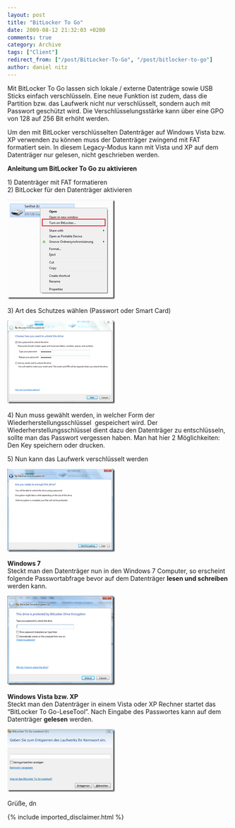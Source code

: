 ```yaml
---
layout: post
title: "BitLocker To Go"
date: 2009-08-12 21:32:03 +0200
comments: true
category: Archive
tags: ["Client"]
redirect_from: ["/post/BitLocker-To-Go", "/post/bitlocker-to-go"]
author: daniel nitz
---
```

<!-- more -->
<p>Mit BitLocker To Go lassen sich lokale / externe Datenträge sowie USB Sticks einfach verschlüsseln. Eine neue Funktion ist zudem, dass die Partition bzw. das Laufwerk nicht nur verschlüsselt, sondern auch mit Passwort geschützt wird. Die Verschlüsselungsstärke kann über eine GPO von 128 auf 256 Bit erhöht werden.</p>  <p>Um den mit BitLocker verschlüsselten Datenträger auf Windows Vista bzw. XP verwenden zu können muss der Datenträger zwingend mit FAT formatiert sein. In diesem Legacy-Modus kann mit Vista und XP auf dem Datenträger nur gelesen, nicht geschrieben werden.</p>  <p><strong>Anleitung um BitLocker To Go zu aktivieren</strong></p>  <p>1) Datenträger mit FAT formatieren   <br />2) BitLocker für den Datenträger aktivieren</p>  <p><a href="/assets/archive/image_26.png"><img style="border-bottom: 0px; border-left: 0px; display: inline; border-top: 0px; border-right: 0px" title="image" border="0" alt="image" src="/assets/archive/image_thumb_26.png" width="244" height="225" /></a> </p>  <p>3) Art des Schutzes wählen (Passwort oder Smart Card)</p>  <p><a href="/assets/archive/image_27.png"><img style="border-bottom: 0px; border-left: 0px; display: inline; border-top: 0px; border-right: 0px" title="image" border="0" alt="image" src="/assets/archive/image_thumb_27.png" width="244" height="188" /></a> </p>  <p>4) Nun muss gewählt werden, in welcher Form der Wiederherstellungsschlüssel&#160; gespeichert wird. Der Wiederherstellungsschlüssel dient dazu den Datenträger zu entschlüsseln, sollte man das Passwort vergessen haben. Man hat hier 2 Möglichkeiten: Den Key speichern oder drucken.</p>  <p>5) Nun kann das Laufwerk verschlüsselt werden</p>  <p><a href="/assets/archive/image_28.png"><img style="border-bottom: 0px; border-left: 0px; display: inline; border-top: 0px; border-right: 0px" title="image" border="0" alt="image" src="/assets/archive/image_thumb_28.png" width="244" height="188" /></a> </p>  <p><strong>Windows 7</strong>    <br />Steckt man den Datenträger nun in den Windows 7 Computer, so erscheint folgende Passwortabfrage bevor auf dem Datenträger <strong>lesen und schreiben</strong> werden kann.</p>  <p><a href="/assets/archive/image_29.png"><img style="border-bottom: 0px; border-left: 0px; display: inline; border-top: 0px; border-right: 0px" title="image" border="0" alt="image" src="/assets/archive/image_thumb_29.png" width="244" height="202" /></a> </p>  <p><strong>Windows Vista bzw. XP     <br /></strong>Steckt man den Datenträger in einem Vista oder XP Rechner startet das “BitLocker To Go-LeseTool”. Nach Eingabe des Passwortes kann auf dem Datenträger <strong>gelesen</strong> werden.</p>  <p><a href="/assets/archive/image_30.png"><img style="border-bottom: 0px; border-left: 0px; display: inline; border-top: 0px; border-right: 0px" title="image" border="0" alt="image" src="/assets/archive/image_thumb_30.png" width="244" height="142" /></a>&#160;</p>  <p>Grüße, dn</p>
{% include imported_disclaimer.html %}
